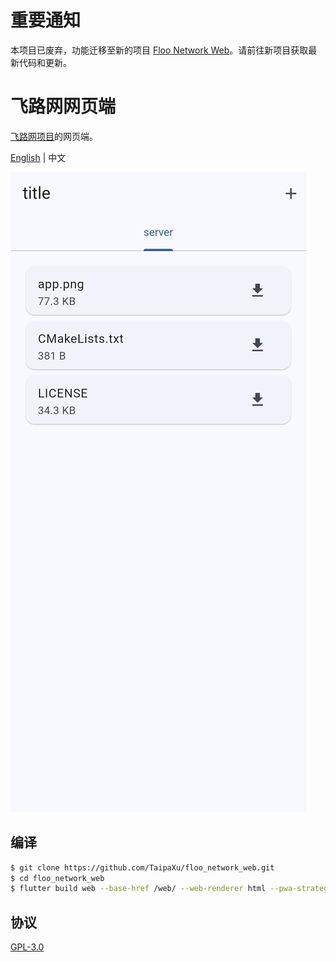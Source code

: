 # 重要通知

本项目已废弃，功能迁移至新的项目 [Floo Network Web](https://github.com/TaipaXu/floo-network-web)。请前往新项目获取最新代码和更新。

# 飞路网网页端

[飞路网项目](https://github.com/TaipaXu/floo-network)的网页端。

[English](./README.md) | 中文

![](./app.png)

## 编译

```sh
$ git clone https://github.com/TaipaXu/floo_network_web.git
$ cd floo_network_web
$ flutter build web --base-href /web/ --web-renderer html --pwa-strategy none
```

## 协议

[GPL-3.0](LICENSE)
